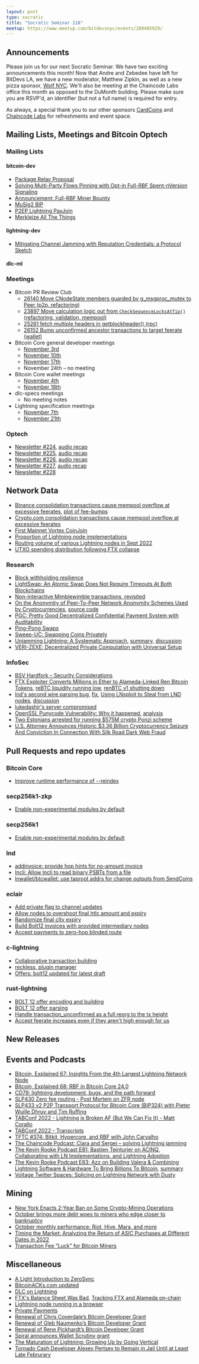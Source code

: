 ```yaml
---
layout: post
type: socratic
title: "Socratic Seminar 118"
meetup: https://www.meetup.com/bitdevsnyc/events/289485929/
---
```



## Announcements
Please join us for our next Socratic Seminar. We have two exciting announcements this month! Now that Andre and Zebedee have left for BitDevs LA, we have a new moderator, Matthew Zipkin, as well as a new pizza sponsor, [Wolf NYC](https://wolfnyc.com/). We'll also be meeting at the Chaincode Labs office this month as opposed to the DuMonth building. Please make sure you are RSVP'd, an identifier (but not a full name) is required for entry.

As always, a special thank you to our other sponsors [CardCoins](https://cardcoins.co) and [Chaincode Labs](https://chaincode.com) for refreshments and event space.

## Mailing Lists, Meetings and Bitcoin Optech

### Mailing Lists

#### bitcoin-dev

- [Package Relay Proposal](https://lists.linuxfoundation.org/pipermail/bitcoin-dev/2022-November/021140.html)
- [Solving Multi-Party Flows Pinning with Opt-in Full-RBF Spent-nVersion Signaling](https://lists.linuxfoundation.org/pipermail/bitcoin-dev/2022-November/021144.html)
- [Announcement: Full-RBF Miner Bounty](https://lists.linuxfoundation.org/pipermail/bitcoin-dev/2022-November/021143.html)
- [MuSig2 BIP](https://lists.linuxfoundation.org/pipermail/bitcoin-dev/2022-November/021159.html)
- [P2EP Lightning PayJoin](https://lists.linuxfoundation.org/pipermail/bitcoin-dev/2022-November/021180.html)
- [Merkleize All The Things](https://lists.linuxfoundation.org/pipermail/bitcoin-dev/2022-November/021182.html)

#### lightning-dev

- [Mitigating Channel Jamming with Reputation Credentials: a Protocol Sketch](https://lists.linuxfoundation.org/pipermail/lightning-dev/2022-November/003754.html)

#### dlc-ml

### Meetings
- Bitcoin PR Review Club
  - [26140 Move CNodeState members guarded by g_msgproc_mutex to Peer (p2p, refactoring)](https://bitcoincore.reviews/26140)
  - [23897 Move calculation logic out from `CheckSequenceLocksAtTip()` (refactoring, validation, mempool)](https://bitcoincore.reviews/23897)
  - [25261 fetch multiple headers in getblockheader() (rpc)](https://bitcoincore.reviews/25261)
  - [26152 Bump unconfirmed ancestor transactions to target feerate (wallet)](https://bitcoincore.reviews/26152)
- Bitcoin Core general developer meetings
  - [November 3rd](https://www.erisian.com.au/bitcoin-core-dev/log-2022-11-03.html#l-263)
  - [November 10th](https://www.erisian.com.au/bitcoin-core-dev/log-2022-11-10.html#l-348)
  - [November 17th](https://www.erisian.com.au/bitcoin-core-dev/log-2022-11-17.html#l-180)
  - November 24th – no meeting
- Bitcoin Core wallet meetings
  - [November 4th](https://www.erisian.com.au/bitcoin-core-dev/log-2022-11-04.html#l-237)
  - [November 18th](https://www.erisian.com.au/bitcoin-core-dev/log-2022-11-18.html#l-244)
- dlc-specs meetings
  - No meeting notes
- Lightning specification meetings
  - [November 7th](https://github.com/lightning/bolts/issues/1038)
  - [November 21th](https://github.com/lightning/bolts/issues/1041)

### Optech

- [Newsletter #224](https://bitcoinops.org/en/newsletters/2022/11/02/), [audio recap](https://twitter.com/bitcoinoptech/status/1588184133263626241)
- [Newsletter #225](https://bitcoinops.org/en/newsletters/2022/11/09/), [audio recap](https://twitter.com/bitcoinoptech/status/1590720275985108992)
- [Newsletter #226](https://bitcoinops.org/en/newsletters/2022/11/16/), [audio recap](https://twitter.com/bitcoinoptech/status/1593257546806091776)
- [Newsletter #227](https://bitcoinops.org/en/newsletters/2022/11/23/), [audio recap](https://twitter.com/bitcoinoptech/status/1595431309077352448)
- [Newsletter #228](https://bitcoinops.org/en/newsletters/2022/11/30/)

## Network Data

- [Binance consolidation transactions cause mempool overflow at excessive feerates](https://twitter.com/murchandamus/status/1592274621977477120), [plot of fee-bumps](https://mobile.twitter.com/0xB10C/status/1592603590941880320)
- [Crypto.com consolidation transactions cause mempool overflow at excessive feerates](https://twitter.com/murchandamus/status/1595506413027135509)
- [First Mainnet Vortex CoinJoin](https://twitter.com/benthecarman/status/1590886577940889600)
- [Proportion of Lightning node implementations](https://stacker.news/items/97320)
- [Routing volume of various Lightning nodes in Sept 2022](https://twitter.com/kerooke/status/1587176076559745027)
- [UTXO spending distribution following FTX collapse](https://twitter.com/SteveUsingWords/status/1590537069532962816)

### Research

- [Block withholding resilience](https://arxiv.org/abs/2211.07270v1)
- [LightSwap: An Atomic Swap Does Not Require Timeouts At Both Blockchains](https://eprint.iacr.org/2022/1650.pdf)
- [Non-interactive Mimblewimble transactions, revisited](https://eprint.iacr.org/2022/265)
- [On the Anonymity of Peer-To-Peer Network
Anonymity Schemes Used by Cryptocurrencies](https://arxiv.org/pdf/2201.11860.pdf), [source code](https://github.com/pi-yush/anon-crypt)
- [PGC: Pretty Good Decentralized Confidential Payment System with Auditability](https://eprint.iacr.org/2019/319)
- [Ping-Pong Swaps](https://arxiv.org/abs/2211.13335)
- [Sweep-UC: Swapping Coins Privately](https://eprint.iacr.org/2022/1605.pdf)
- [Unjamming Lightning: A Systematic Approach](https://github.com/s-tikhomirov/ln-jamming-simulator/blob/master/unjamming-lightning.pdf), [summary](https://twitter.com/serg_tikhomirov/status/1593703147272273921), [discussion](https://lists.linuxfoundation.org/pipermail/lightning-dev/2022-November/003740.html)
- [VERI-ZEXE: Decentralized Private Computation with Universal Setup](https://eprint.iacr.org/2022/802)

### InfoSec

- [BSV Hardfork – Security Considerations](https://blog.bitmex.com/bitcoin-sv-hardfork-significant-security-risks/)
- [FTX Exploiter Converts Millions in Ether to Alameda-Linked Ren Bitcoin Tokens](https://www.coindesk.com/tech/2022/11/20/ftx-exploiter-converts-millions-in-ether-to-alameda-linked-ren-bitcoin-tokens/), [reBTC liquidity running low](https://twitter.com/ErgoBTC/status/1594318519595827201), [renBTC v1 shutting down](https://vote.makerdao.com/polling/QmTNMDfb#vote-breakdown)
- [lnd's second wire parsing bug](https://github.com/btcsuite/btcd/issues/1906), [fix](https://github.com/btcsuite/btcd/pull/1907), [Using LNsploit to Steal from LND nodes](https://abytesjourney.com/using-lnsploit-to-steal-from-lnd-nodes/), [discussion](https://www.reddit.com/r/Bitcoin/comments/yj9low/lnd_emergency_bugfix_release_0154_beta/iurfgwc/)
- [lukedashjr's server compromised](https://twitter.com/LukeDashjr/status/1593227756841578496)
- [OpenSSL Punycode Vulnerability: Why it happened](https://words.filippo.io/dispatches/openssl-punycode/), [analysis](https://github.com/colmmacc/CVE-2022-3602)
- [Two Estonians arrested for running $575M crypto Ponzi scheme](https://www.bleepingcomputer.com/news/security/two-estonians-arrested-for-running-575m-crypto-ponzi-scheme/)
- [U.S. Attorney Announces Historic $3.36 Billion Cryptocurrency Seizure And Conviction In Connection With Silk Road Dark Web Fraud](https://www.justice.gov/usao-sdny/pr/us-attorney-announces-historic-336-billion-cryptocurrency-seizure-and-conviction)

## Pull Requests and repo updates

### Bitcoin Core

- [Improve runtime performance of --reindex](https://github.com/bitcoin/bitcoin/pull/16981)

### secp256k1-zkp

- [Enable non-experimental modules by default](https://github.com/bitcoin-core/secp256k1/pull/993)

### secp256k1

- [Enable non-experimental modules by default](https://github.com/bitcoin-core/secp256k1/pull/993)

### lnd

- [addinvoice: provide hop hints for no-amount invoice](https://github.com/lightningnetwork/lnd/pull/7082)
- [lncli: Allow lncli to read binary PSBTs from a file](https://github.com/lightningnetwork/lnd/pull/7122)
- [lnwallet/btcwallet: use taproot addrs for change outputs from SendCoins](https://github.com/lightningnetwork/lnd/pull/7193)

### eclair

- [Add private flag to channel updates](https://github.com/ACINQ/eclair/pull/2362)
- [Allow nodes to overshoot final htlc amount and expiry](https://github.com/ACINQ/eclair/pull/2468)
- [Randomize final cltv expiry](https://github.com/ACINQ/eclair/pull/2469)
- [Build Bolt12 invoices with provided intermediary nodes](https://github.com/ACINQ/eclair/pull/2499)
- [Accept payments to zero-hop blinded route](https://github.com/ACINQ/eclair/pull/2500)

### c-lightning

- [Collaborative transaction building](https://github.com/ElementsProject/lightning/pull/5287)
- [reckless, plugin manager](https://github.com/ElementsProject/lightning/pull/5647)
- [Offers: bolt12 updated for latest draft](https://github.com/ElementsProject/lightning/pull/5676)

### rust-lightning

- [BOLT 12 offer encoding and building](https://github.com/lightningdevkit/rust-lightning/pull/1719)
- [BOLT 12 offer parsing](https://github.com/lightningdevkit/rust-lightning/pull/1726)
- [Handle transaction_unconfirmed as a full reorg to the tx height](https://github.com/lightningdevkit/rust-lightning/pull/1846)
- [Accept feerate increases even if they aren't high enough for us](https://github.com/lightningdevkit/rust-lightning/pull/1852)

## New Releases

## Events and Podcasts

- [Bitcoin, Explained 67: Insights From the 4th Largest Lightning Network Node](https://nadobtc.libsyn.com/bitcoin-explained-67-insights-from-the-4th-largest-lightning-network-node)
- [Bitcoin, Explained 68: RBF in Bitcoin Core 24.0](https://nadobtc.libsyn.com/bitcoin-explained-68-rbf-in-bitcoin-core-240)
- [CD79: lightning development, bugs, and the path forward](https://anchor.fm/citadeldispatch/episodes/CD79-lightning-development--bugs--and-the-path-forward-e1qkj4q)
- [SLP430 Zero fee routing - Post Mortem on ZFR node](https://anchor.fm/stephan-livera/episodes/SLP430-Zero-fee-routing---Post-Mortem-on-ZFR-node-e1q6878)
- [SLP433 v2 P2P Transport Protocol for Bitcoin Core (BIP324) with Pieter Wuille Dhruv and Tim Ruffing](https://anchor.fm/stephan-livera/episodes/SLP433-v2-P2P-Transport-Protocol-for-Bitcoin-Core-BIP324-with-Pieter-Wuille-Dhruv-and-Tim-Ruffing-e1qldq5)
- [TABConf 2022 - Lightning is Broken AF (But We Can Fix It) - Matt Corallo](https://www.youtube.com/watch?v=s9KMRWkcwtE)
- [TABConf 2022 - Transcripts]()
- [TFTC #374: Bitkit, Hypercore, and RBF with John Carvalho](https://anchor.fm/tales-from-the-crypt/episodes/374-Bitkit--Hypercore--and-RBF-with-John-Carvalho-e1qimb4)
- [The Chaincode Podcast: Clara and Sergei – solving Lightning jamming](https://podcast.chaincode.com/2022/11/23/clara-sergei-lightning-jamming.html)
- [The Kevin Rooke Podcast E81: Bastien Teinturier on ACINQ, Collaborating with LN Implementations, and Lightning Adoption](https://www.youtube.com/watch?v=bkomnS1qInw)
- [The Kevin Rooke Podcast E83: Azz on Building Valera & Combining Lightning Software & Hardware To Bring Billions To Bitcoin](https://www.youtube.com/watch?v=VsqIsZCnUI8), [summary](https://mobile.twitter.com/617a7a/status/1594696672973570048)
- [Voltage Twitter Spaces: Splicing on Lightning Network with Dusty](https://anchor.fm/stephan-livera/episodes/SLP430-Zero-fee-routing---Post-Mortem-on-ZFR-node-e1q6878)

## Mining

- [New York Enacts 2-Year Ban on Some Crypto-Mining Operations](https://www.nytimes.com/2022/11/22/nyregion/crypto-mining-ban-hochul.html)
- [October brings more debt woes to miners who edge closer to bankruptcy](https://compassmining.io/education/an-october-most-bitcoin-miners/)
- [October monthly performance: Riot, Hive, Mara, and more](https://compassmining.io/education/october-monthly-performance-riot-hive-mara-and-more/)
- [Timing the Market: Analyzing the Return of ASIC Purchases at Different Dates in 2022](https://hashrateindex.com/blog/timing-the-market-analyzing-the-return-of-asic-purchases-at-different-dates-in-2022/)
- [Transaction Fee “Luck” for Bitcoin Miners](https://braiins.com/blog/transaction-fee-luck-for-bitcoin-miners)

## Miscellaneous

- [A Light Introduction to ZeroSync](https://geometry.xyz/notebook/A-light-introduction-to-ZeroSync)
- [BitcoinACKs.com updated](https://bitcoinacks.com/)
- [DLC on Lightning](https://medium.com/crypto-garage/dlc-on-lightning-cb5d191f6e64)
- [FTX's Balance Sheet Was Bad](https://www.bloomberg.com/opinion/articles/2022-11-14/ftx-s-balance-sheet-was-bad), [Tracking FTX and Alameda on-chain](https://coinmetrics.substack.com/i/85914845/uncovering-alamedas-tracks-with-on-chain-transaction-data)
- [Lightning node running in a browser](https://twitter.com/benthecarman/status/1595395624010190850#m)
- [Private Payments](https://privatepayments.org/)
- [Renewal of Chris Coverdale’s Bitcoin Developer Grant](https://blog.bitmex.com/renewal-of-chris-coverdales-bitcoin-developer-grant-2/)
- [Renewal of Gleb Naumenko’s Bitcoin Developer Grant](https://blog.bitmex.com/renewal-of-gleb-naumenkos-bitcoin-developer-grant-4/)
- [Renewal of Rene Pickhardt’s Bitcoin Developer Grant](https://blog.bitmex.com/renewal-of-rene-pickhardts-bitcoin-developer-grant-2/)
- [Spiral announces Wallet Scrutiny grant](https://twitter.com/spiralbtc/status/1593304684801966091)
- [The Maturation of Lightning: Growing Up by Going Vertical](https://medium.com/breez-technology/the-maturation-of-lightning-growing-up-by-going-vertical-c5cffd0c98ea)
- [Tornado Cash Developer Alexey Pertsev to Remain in Jail Until at Least Late Februrary](https://www.coindesk.com/policy/2022/11/22/tornado-cash-developer-alexey-pertsev-to-remain-in-jail-until-at-least-late-februrary/)
